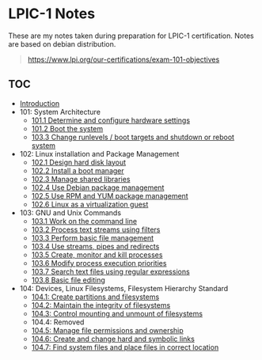 # LPIC-1 Notes

These are my notes taken during preparation for LPIC-1 certification. Notes are based on debian distribution.

> https://www.lpi.org/our-certifications/exam-101-objectives

## TOC

* [Introduction](./introduction)
* 101: System Architecture
  * [101.1 Determine and configure hardware settings](./101/1)
  * [101.2 Boot the system](./101/2)
  * [103.3 Change runlevels / boot targets and shutdown or reboot system](./101/3)
* 102: Linux installation and Package Management
  * [102.1 Design hard disk layout](./102/1)
  * [102.2 Install a boot manager](./102/2)
  * [102.3 Manage shared libraries](./102/3)
  * [102.4 Use Debian package management](./102/4)
  * [102.5 Use RPM and YUM package management](./102/5)
  * [102.6 Linux as a virtualization guest](./102/6)
* 103: GNU and Unix Commands
  * [103.1 Work on the command line](./103/1)
  * [103.2 Process text streams using filters](./103/2)
  * [103.3 Perform basic file management](./103/3)
  * [103.4 Use streams, pipes and redirects](./103/4)
  * [103.5 Create, monitor and kill processes](./103/5)
  * [103.6 Modify process execution priorities](./103/6)
  * [103.7 Search text files using regular expressions](./103/7)
  * [103.8 Basic file editing](./103/8)
* 104: Devices, Linux Filesystems, Filesystem Hierarchy Standard
  * [104.1: Create partitions and filesystems](./104/1)
  * [104.2: Maintain the integrity of filesystems](./104/2)
  * [104.3: Control mounting and unmount of filesystems](./104/3)
  * 104.4: Removed
  * [104.5: Manage file permissions and ownership](./104/5)
  * [104.6: Create and change hard and symbolic links](./104/6)
  * [104.7: Find system files and place files in correct location](./104/7)
